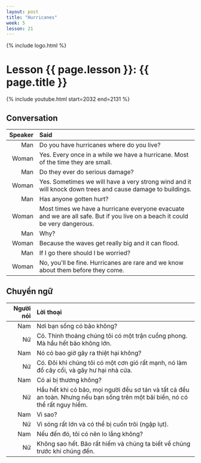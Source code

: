 ```yaml
---
layout: post
title: "Hurricanes"
week: 5
lesson: 21
---
```


{% include logo.html %}
  
# Lesson {{ page.lesson }}: {{ page.title }}

{% include youtube.html start=2032 end=2131 %}

## Conversation

Speaker | Said
---: | :---
Man | Do you have hurricanes where do you live?
Woman | Yes. Every once in a while we have a hurricane. Most of the time they are small.
Man | Do they ever do serious damage?
Woman | Yes. Sometimes we will have a very strong wind and it will knock down trees and cause damage to buildings.
Man | Has anyone gotten hurt?
Woman | Most times we have a hurricane everyone evacuate and we are all safe. But if you live on a beach it could be very dangerous.
Man | Why?
Woman | Because the waves get really big and it can flood.
Man | If I go there should I be worried?
Woman | No, you'll be fine. Hurricanes are rare and we know about them before they come.

## Chuyển ngữ

Người nói | Lời thoại
---: | :---
Nam | Nơi bạn sống có bão không?
Nữ | Có. Thỉnh thoảng chúng tôi có một trận cuồng phong. Mà hầu hết bão không lớn.
Nam | Nó có bao giờ gây ra thiệt hại không?
Nữ | Có. Đôi khi chúng tôi có một cơn gió rất mạnh, nó làm đổ cây cối, và gây hư hại nhà cửa.
Nam | Có ai bị thương không?
Nữ | Hầu hết khi có bão, mọi người đều sơ tán và tất cả đều an toàn. Nhưng nếu bạn sống trên một bãi biển, nó có thể rất nguy hiểm.
Nam | Vì sao?
Nữ | Vì sóng rất lớn và có thể bị cuốn trôi (ngập lụt).
Nam | Nếu đến đó, tôi có nên lo lắng không?
Nữ | Không sao hết. Bão rất hiếm và chúng ta biết về chúng trước khi chúng đến.
